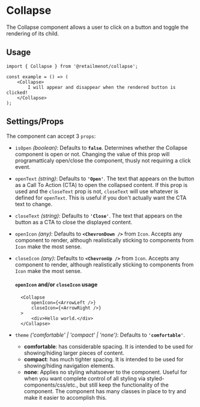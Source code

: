 # Collapse

The Collapse component allows a user to click on a button and toggle the rendering of its child.

## Usage
   
    import { Collapse } from '@retailmenot/collapse';

    const example = () => (
        <Collapse>
            I will appear and disappear when the rendered button is clicked!
        </Collapse>
    );   
    
## Settings/Props

The component can accept 3 `props`:

* `isOpen` *(boolean)*: Defaults to **`false`**. Determines whether the Collapse component is open or not. Changing the value of this prop will programatticaly open/close the component, thusly not requiring a click event.

* `openText` *(string)*: Defaults to **`'Open'`**. The text that appears on the button as a Call To Action (CTA) to open the collapsed content. If this prop is used and the `closeText` prop is not, `closeText` will use whatever is defined for `openText`. This is useful if you don't actually want the CTA text to change.

* `closeText` *(string)*: Defaults to **`'Close'`**. The text that appears on the button as a CTA to close the displayed content. 

* `openIcon` *(any)*: Defaults to **`<ChevronDown />`** from `Icon`. Accepts any component to render, although realistically sticking to components from `Icon` make the most sense.

* `closeIcon` *(any)*: Defaults to **`<ChevronUp />`** from `Icon`. Accepts any component to render, although realistically sticking to components from `Icon` make the most sense.

    #### `openIcon` and/or `closeIcon` usage
    
        <Collapse 
            openIcon={<ArrowLeft />} 
            closeIcon={<ArrowRight />}
        >
            <div>Hello world.</div>
        </Collapse>

* `theme` *('comfortable' | 'compact' | 'none')*: Defaults to **`'comfortable'`**. 
    * **comfortable**: has considerable spacing. It is intended to be used for showing/hiding larger pieces of content.
    * **compact**: has much tighter spacing. It is intended to be used for showing/hiding navigation elements.
    * **none**: Applies no styling whatsoever to the component. Useful for when you want complete control of all styling via styled-components/css/etc., but still keep the functionality of the component. The component has many classes in place to try and make it easier to accomplish this.
        
    

